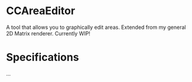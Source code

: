 # CCAreaEditor
A tool that allows you to graphically edit areas. Extended from my general 2D Matrix renderer. Currently WIP!

# Specifications
...